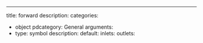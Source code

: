 ---
title: forward
description:
categories:
 - object
pdcategory: General
arguments:
- type: symbol
  description:
  default:
inlets:
outlets:
